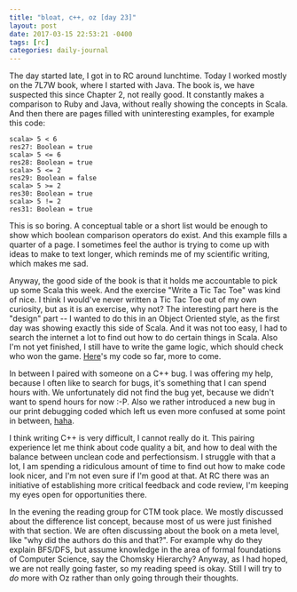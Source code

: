 ```yaml
---
title: "bloat, c++, oz [day 23]"
layout: post
date: 2017-03-15 22:53:21 -0400
tags: [rc]
categories: daily-journal
---
```


The day started late, I got in to RC around lunchtime.
Today I worked mostly on the 7L7W book, where I started with Java.
The book is, we have suspected this since Chapter 2, not really good.
It constantly makes a comparison to Ruby and Java, without really showing
the concepts in Scala. And then there are pages filled with uninteresting examples,
for example this code:

```
scala> 5 < 6
res27: Boolean = true
scala> 5 <= 6
res28: Boolean = true
scala> 5 <= 2
res29: Boolean = false
scala> 5 >= 2
res30: Boolean = true
scala> 5 != 2
res31: Boolean = true
```

This is so boring. A conceptual table or a short list would be enough
to show which boolean comparison operators do exist.
And this example fills a quarter of a page.
I sometimes feel the author is trying to come up with ideas to make to text longer,
which reminds me of my scientific writing, which makes me sad.

Anyway, the good side of the book is that it holds me accountable to pick up some Scala this week.
And the exercise "Write a Tic Tac Toe" was kind of nice.
I think I would've never written a Tic Tac Toe out of my own curiosity, but as it is an exercise, why not?
The interesting part here is the "design" part -- I wanted to do this in an Object Oriented style,
as the first day was showing exactly this side of Scala.
And it was not too easy, I had to search the internet a lot to find out how to do certain things in Scala.
Also I'm not yet finished, I still have to write the game logic, which should check who won the game. [Here](https://github.com/zormit/reading-7L7W/blob/a26d603dd7f6c5289b07d8bd8443842d6cf30ac1/4-scala/tictactoe.scala)'s my code so far, more to come.

In between I paired with someone on a C++ bug.
I was offering my help, because I often like to search for bugs,
it's something that I can spend hours with.
We unfortunately did not find the bug yet, because we didn't want to spend hours for now :-P.
Also we rather introduced a new bug in our print debugging coded which left us even more confused
at some point in between, [haha](http://giphy.com/gifs/icCOoSMlBuH2o).

I think writing C++ is very difficult, I cannot really do it.
This pairing experience let me think about code quality a bit,
and how to deal with the balance between unclean code and perfectionsism.
I struggle with that a lot, I am spending a ridiculous amount of time
to find out how to make code look nicer, and I'm not even sure if I'm good at that.
At RC there was an initiative of establishing more critical feedback and code review, I'm keeping my eyes open for opportunities there.

In the evening the reading group for CTM took place.
We mostly discussed about the difference list concept, because most of us were just finished with that section.
We are often discussing about the book on a meta level, like "why did the authors do this and that?".
For example why do they explain BFS/DFS, but assume knowledge in the area of formal foundations of Computer Science,
say the Chomsky Hierarchy?
Anyway, as I had hoped, we are not really going faster, so my reading speed is okay.
Still I will try to _do_ more with Oz rather than only going through their thoughts.
